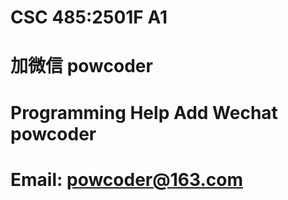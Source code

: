 # CSC 485:2501F A1
# 加微信 powcoder

# Programming Help Add Wechat powcoder

# Email: powcoder@163.com

